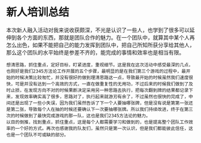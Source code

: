 # 新人培训总结

本次新人融入活动对我来说收获颇深，不光是认识了一些人，也学到了很多可以延伸到各个方面的东西，那就是团队合作的魅力。在一个团队中，就算其中某个人再怎么出色，如果不能把自己的能力发挥到团队中，把自己所知所获分享给其他人，那么这个团队的水平始终是参差不齐的，能完成的事情和效率也是相当有限。
    
    想清思路，抓住重点，定好目标，盯紧进度，重视细节。这是我在这次活动中感受最深的几点，也刚好是我们2345方法论工作开展的五个步骤，最明显的是在我们第三个游戏的过程中，最开始的时候决策比较匆忙，并没有很好的做到理清思路这一点，导致最开始的时候虽然我们速度很快，可是并没有达到一个高效的方式，一直在做重复性的无用功，不过后来的时候我们做到了及时止损，在发现方向不对的时候果断决定采用另一种思路去执行，把每次翻到牌的结果都记录下来，发现效率确实高了很多，思路对了，执行起来就游刃有余了，不过虽然也很快的完成了，中间还是出现了一些小失误，因为我们虽然告诉了下一个人要抽哪张牌，但是没有说是第第一张还是第二张，导致每个人在抽的时候还要确认下一次要抽哪张牌。所以我们持续改进，终于在第三次的时候做到了最快完成游戏的那一队，这也是我们2345方法论的魅力。
    以目的倒推，找到重点，抓住重点，这是每个人都需要学习和做到的，也是提高整个团队工作效率的一个好的方式。再次也感谢我的队友们，虽然只是第一次认识，但是我们都能彼此信任，这也是一个团队不可或缺的部分。